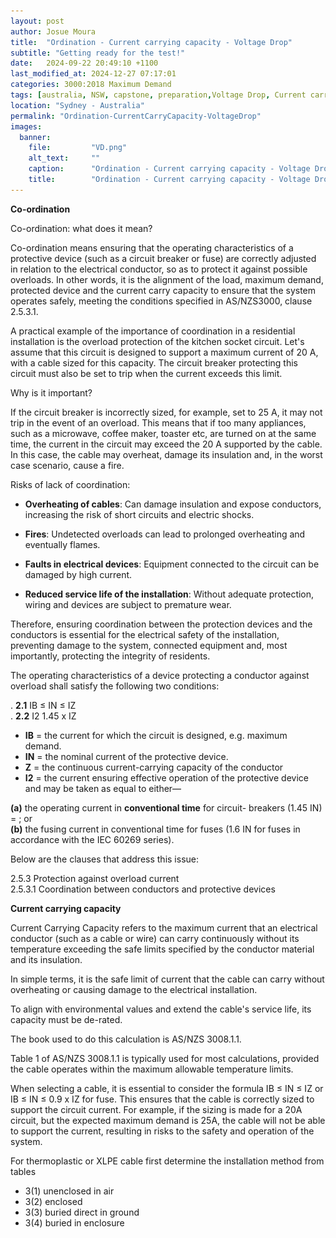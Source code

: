 ```yaml
---
layout: post
author: Josue Moura
title:  "Ordination - Current carrying capacity - Voltage Drop"
subtitle: "Getting ready for the test!"
date:   2024-09-22 20:49:10 +1100
last_modified_at: 2024-12-27 07:17:01
categories: 3000:2018 Maximum Demand
tags: [australia, NSW, capstone, preparation,Voltage Drop, Current carrying capacity, Ordination]
location: "Sydney - Australia"
permalink: "Ordination-CurrentCarryCapacity-VoltageDrop"
images:
  banner:
    file:         "VD.png"
    alt_text:     ""
    caption:      "Ordination - Current carrying capacity - Voltage Drop"
    title:        "Ordination - Current carrying capacity - Voltage Drop"
---
```

<link href="https://cdnjs.cloudflare.com/ajax/libs/font-awesome/6.0.0-beta3/css/all.min.css" rel="stylesheet">
<style>

  .iconImage {
      font-size: 40px; /* Tamanho do ícone */
    }

    /* Sentence container */
    .mxiImgInteraction {
      position: relative;
      display: inline-block;
      cursor: pointer;
    }

    /* Image initially hidden */
    .mxiImgInteraction img {
      display: none;
      position: absolute;
      top: 100%; /* Show below the phrase */
      left: 0;
      width: 400px; /* Show the size */
      border: 1px solid #ccc;
      background: #fff;
      padding: 5px;
      box-shadow: 0 4px 8px rgba(0, 0, 0, 0.2);
    }

    /* Display image on mouseover */
    .mxiImgInteraction:hover img {
      display: block;
    }

    /* Media query for small screens (mobile and tablet) */
@media (max-width: 768px) {
  .mxiImgInteraction img {
    position: fixed; /* Fix the position relative to the viewport */
    top: 50%; /* Center vertically */
    left: 50%; /* Center horizontally */
    transform: translate(-50%, -50%); /* Adjust position */
    width: 90%; /* Adjust size to fit smaller screens */
    max-width: 400px; /* Prevent the image from being too large */
    z-index: 1000; /* Ensure it appears on top of other elements */
  }
}


.circle {
    display: inline-block;
    padding: 10px;
    border: 2px solid red;
    border-radius: 50%;
    text-align: center;
    white-space: nowrap;
    color: red;
    position: relative;
  }

  .circle:hover::after {
    content: '≤ 63A one hour \A >63A two hours'; 
    white-space: pre;
    position: absolute;
    bottom: 150%;
    left: 50%;
    transform: translateX(-50%);
    background-color: black;
    color: white; 
    padding: 5px;
    border-radius: 5px;
    font-size: 12px;
    opacity: 0;
    transition: opacity 0.3s ease;
    opacity: 1;
  }

  .circle:hover::before {
    content: '';
    position: absolute;
    bottom: 120%;
    left: 50%;
    transform: translateX(-50%);
    border-width: 5px;
    border-style: solid;
    border-color: black transparent transparent transparent;
    opacity: 1; 
  }

  /* CB */
  .circleCB {
    display: inline-block;
    padding: 10px;
    border: 2px solid blue;
    border-radius: 50%;
    text-align: center;
    white-space: nowrap;
    color: red;
    position: relative;
  }

  .circleCB:hover::after {
    content: url('assets/images/capstone/Co-o_CCC_VD/form.png'); 
    white-space: pre;
    position: absolute;
    bottom: 150%;
    left: 50%;
    transform: translateX(-50%);
    color: white; 
    padding: 5px;
    border-radius: 5px;
    font-size: 12px;
    opacity: 0;
    transition: opacity 0.3s ease;
    opacity: 1;
  }

  @media (max-width: 768px) {
    .circleCB:hover::after {
        position: fixed; 
        top: 50%; 
        left: 50%;
        transform: translate(-50%, -50%); 
        width: 90%;
        max-width: 400px; 
        z-index: 1000; 
    }
}

  .circleCB:hover::before {
    content: '';
    position: absolute;
    bottom: 120%;
    left: 50%;
    transform: translateX(-50%);
    border-width: 5px;
    border-style: solid;
    border-color: black transparent transparent transparent;
    opacity: 1; 
  }

  /* Fuse */
  .circleFuse {
    display: inline-block;
    padding: 10px;
    border: 2px solid blue;
    border-radius: 50%;
    text-align: center;
    white-space: nowrap;
    color: red;
    position: relative;
  }

  .circleFuse:hover::after {
    content: url('assets/images/capstone/Co-o_CCC_VD/form2.png'); 
    white-space: pre;
    position: absolute;
    bottom: 150%;
    left: 50%;
    transform: translateX(-50%);
    color: white; 
    padding: 5px;
    border-radius: 5px;
    font-size: 12px;
    opacity: 0;
    transition: opacity 0.3s ease;
    opacity: 1;
  }

  @media (max-width: 768px) {
    .circleFuse:hover::after {
        position: fixed; 
        top: 50%; 
        left: 50%;
        transform: translate(-50%, -50%); 
        width: 90%;
        max-width: 400px; 
        z-index: 1000; 
    }
  }

  .circleFuse:hover::before {
    content: '';
    position: absolute;
    bottom: 120%;
    left: 50%;
    transform: translateX(-50%);
    border-width: 5px;
    border-style: solid;
    border-color: black transparent transparent transparent;
    opacity: 1; 
  }

  /* Table 1 */
  .circleT1 {
      display: inline-block;
      padding: 10px;
      border: 2px solid blue;
      border-radius: 50%;
      text-align: center;
      white-space: nowrap;
      color: red;
      position: relative;
      cursor: pointer;
    }

    .circleT1:hover::after {
      content: '';
      position: fixed;
      top: 50%;
      left: 50%;
      transform: translate(-50%, -50%);
      width: 90%; 
      max-width: 400px; 
      aspect-ratio: 1 / 1; 
      background-image: url('assets/images/capstone/Co-o_CCC_VD/form2.png'); 
      background-size: contain; 
      background-repeat: no-repeat; 
      background-position: center; 
      z-index: 1000;
      opacity: 1;
      transition: opacity 0.3s ease;
      pointer-events: none;
    }

    .circleT1:hover::before {
      content: '';
      position: fixed; 
      top: 50%; 
      left: 50%;
      transform: translate(-50%, -50%);
      border-width: 10px;
      border-style: solid;
      border-color: black transparent transparent transparent;
      opacity: 1; 
      z-index: 1001; 
      pointer-events: none;
    }

    @media (max-width: 768px) {
      .circleT1:hover::after {
        .circleT1:hover::after {
        width: 80%; 
        max-width: 300px; 
        aspect-ratio: 1 / 1; 
        background-size: contain;
        background-position: center;
      }

      .circleT1:hover::before {
        position: fixed; 
        top: 50%; 
        left: 50%;
        transform: translate(-50%, -50%);
        border-width: 10px;
        border-style: solid;
        border-color: black transparent transparent transparent;
        opacity: 1; 
        z-index: 1001; 
      }
    }
  </style>

**Co-ordination**

Co-ordination: what does it mean?

Co-ordination means ensuring that the operating characteristics of a protective device (such as a circuit breaker or fuse) are correctly adjusted in relation to the electrical conductor, so as to protect it against possible overloads. In other words, it is the alignment of the load, maximum demand, protected device and the current carry capacity to ensure that the system operates safely, meeting the conditions specified in AS/NZS3000, clause 2.5.3.1.


A practical example of the importance of coordination in a residential installation is the overload protection of the kitchen socket circuit. Let's assume that this circuit is designed to support a maximum current of 20 A, with a cable sized for this capacity. The circuit breaker protecting this circuit must also be set to trip when the current exceeds this limit.

Why is it important?

If the circuit breaker is incorrectly sized, for example, set to 25 A, it may not trip in the event of an overload. This means that if too many appliances, such as a microwave, coffee maker, toaster etc, are turned on at the same time, the current in the circuit may exceed the 20 A supported by the cable. In this case, the cable may overheat, damage its insulation and, in the worst case scenario, cause a fire.

Risks of lack of coordination:

- <b>Overheating of cables</b>: Can damage insulation and expose conductors, increasing the risk of short circuits and electric shocks.

- <b>Fires</b>: Undetected overloads can lead to prolonged overheating and eventually flames.

- <b>Faults in electrical devices</b>: Equipment connected to the circuit can be damaged by high current.

- <b>Reduced service life of the installation</b>: Without adequate protection, wiring and devices are subject to premature wear.

Therefore, ensuring coordination between the protection devices and the conductors is essential for the electrical safety of the installation, preventing damage to the system, connected equipment and, most importantly, protecting the integrity of residents.

The operating characteristics of a device protecting a conductor against overload shall satisfy the following two conditions: 

. <b>2.1</b>   IB ≤ IN ≤ IZ  
. <b>2.2</b>   I2 1.45 x IZ 

-  <b>IB</b> = the current for which the circuit is designed, e.g. maximum demand. <span class="mxiImgInteraction"><i class="fas fa-solid fa-image iconExclamation" aria-hidden="true"></i><img src="assets/images/capstone/Co-o_CCC_VD/vdimg.png" alt="Imagem de exemplo"></span>  
-  <b>IN</b> = the nominal current of the protective device. <span class="mxiImgInteraction"><i class="fas fa-solid fa-image iconExclamation" aria-hidden="true"></i><img src="assets/images/capstone/Co-o_CCC_VD/pDevices.jpg" alt="Imagem de exemplo"></span>  
-  <b>Z</b> = the continuous current-carrying capacity of the conductor
<span class="mxiImgInteraction"><i class="fas fa-solid fa-image iconExclamation" aria-hidden="true"></i><img src="assets/images/capstone/Co-o_CCC_VD/cable.jpg" alt="Imagem de exemplo"></span>  
-  <b>I2</b> = the current ensuring effective operation of the protective device and may be taken as equal to either—  

<b>(a)</b> the operating current in <span class="circle"><b> conventional time</b></span> for <span class="circleCB">circuit- breakers</span> (1.45 IN) = ; or  
<b>(b)</b> the fusing current in conventional time for <span class="circleFuse">fuses</span> (1.6 IN for fuses in accordance with the IEC 60269 series).

Below are the clauses that address this issue:

2.5.3 Protection against overload current  
2.5.3.1 Coordination between conductors and protective devices 

**Current carrying capacity**

Current Carrying Capacity refers to the maximum current that an electrical conductor (such as a cable or wire) can carry continuously without its temperature exceeding the safe limits specified by the conductor material and its insulation.

In simple terms, it is the safe limit of current that the cable can carry without overheating or causing damage to the electrical installation.

To align with environmental values and extend the cable's service life, its capacity must be de-rated.

The book used to do this calculation is AS/NZS 3008.1.1. 

<span class="circleT1">Table 1</span> of AS/NZS 3008.1.1 is typically used for most calculations, provided the cable operates within the maximum allowable temperature limits.


When selecting a cable, it is essential to consider the formula IB ≤ IN ≤ IZ or IB ≤ IN ≤ 0.9 x IZ for fuse. This ensures that the cable is correctly sized to support the circuit current. For example, if the sizing is made for a 20A circuit, but the expected maximum demand is 25A, the cable will not be able to support the current, resulting in risks to the safety and operation of the system.

For thermoplastic or XLPE cable first determine the installation method from tables
- 3(1) unenclosed in air
- 3(2) enclosed
- 3(3) buried direct in ground
- 3(4) buried in enclosure

